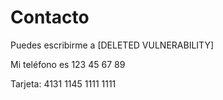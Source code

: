 # Contacto

Puedes escribirme a [DELETED VULNERABILITY]

Mi teléfono es 123 45 67 89

Tarjeta: 4131 1145 1111 1111
